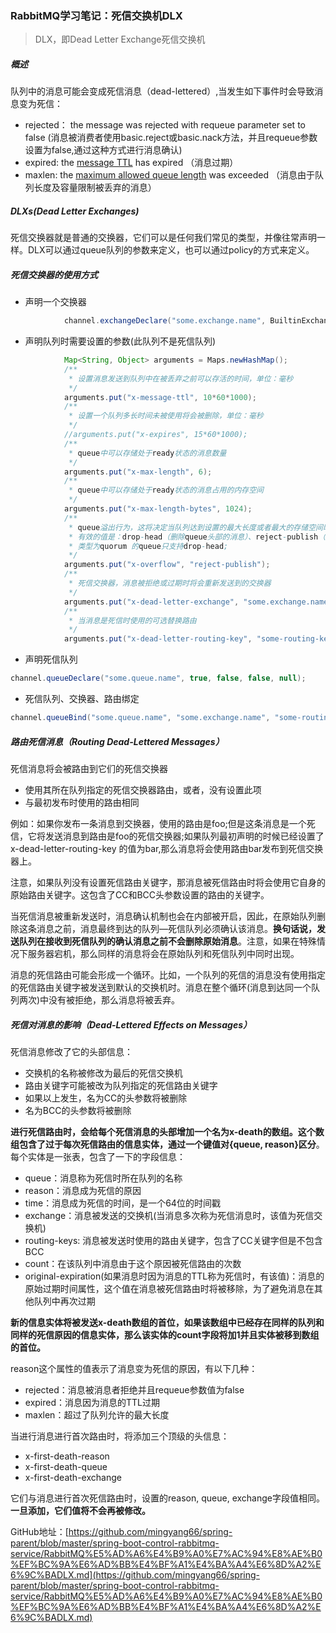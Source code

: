 ### RabbitMQ学习笔记：死信交换机DLX

> DLX，即Dead Letter Exchange死信交换机

##### 概述

队列中的消息可能会变成死信消息（dead-lettered）,当发生如下事件时会导致消息变为死信：

- rejected： the message was rejected with requeue parameter set to false (消息被消费者使用basic.reject或basic.nack方法，并且requeue参数设置为false,通过这种方式进行消息确认)
- expired:  the [message TTL](https://www.rabbitmq.com/ttl.html) has expired （消息过期）
- maxlen: the [maximum allowed queue length](https://www.rabbitmq.com/maxlength.html) was exceeded （消息由于队列长度及容量限制被丢弃的消息）

##### DLXs(Dead Letter Exchanges)

死信交换器就是普通的交换器，它们可以是任何我们常见的类型，并像往常声明一样。DLX可以通过queue队列的参数来定义，也可以通过policy的方式来定义。

##### 死信交换器的使用方式

- 声明一个交换器

```java
            channel.exchangeDeclare("some.exchange.name", BuiltinExchangeType.DIRECT);
```

- 声明队列时需要设置的参数(此队列不是死信队列)

```java
            Map<String, Object> arguments = Maps.newHashMap();
            /**
             * 设置消息发送到队列中在被丢弃之前可以存活的时间，单位：毫秒
             */
            arguments.put("x-message-ttl", 10*60*1000);
            /**
             * 设置一个队列多长时间未被使用将会被删除，单位：毫秒
             */
            //arguments.put("x-expires", 15*60*1000);
            /**
             * queue中可以存储处于ready状态的消息数量
             */
            arguments.put("x-max-length", 6);
            /**
             * queue中可以存储处于ready状态的消息占用的内存空间
             */
            arguments.put("x-max-length-bytes", 1024);
            /**
             * queue溢出行为，这将决定当队列达到设置的最大长度或者最大的存储空间时发送到消息队列的消息的处理方式；
             * 有效的值是：drop-head（删除queue头部的消息）、reject-publish（拒绝发送来的消息）、reject-publish-dlx（拒绝发送消息到死信交换器）
             * 类型为quorum 的queue只支持drop-head;
             */
            arguments.put("x-overflow", "reject-publish");
            /**
             * 死信交换器，消息被拒绝或过期时将会重新发送到的交换器
             */
            arguments.put("x-dead-letter-exchange", "some.exchange.name");
            /**
             * 当消息是死信时使用的可选替换路由
             */
            arguments.put("x-dead-letter-routing-key", "some-routing-key");
```

- 声明死信队列

```java
channel.queueDeclare("some.queue.name", true, false, false, null);
```

- 死信队列、交换器、路由绑定

```java
channel.queueBind("some.queue.name", "some.exchange.name", "some-routing-key");
```

##### 路由死信消息（Routing Dead-Lettered Messages）

死信消息将会被路由到它们的死信交换器

- 使用其所在队列指定的死信交换器路由，或者，没有设置此项
- 与最初发布时使用的路由相同

例如：如果你发布一条消息到交换器，使用的路由是foo;但是这条消息是一个死信，它将发送消息到路由是foo的死信交换器;如果队列最初声明的时候已经设置了 x-dead-letter-routing-key 的值为bar,那么消息将会使用路由bar发布到死信交换器上。

​		注意，如果队列没有设置死信路由关键字，那消息被死信路由时将会使用它自身的原始路由关键字。这包含了CC和BCC头参数设置的路由的关键字。



 当死信消息被重新发送时，消息确认机制也会在内部被开启，因此，在原始队列删除这条消息之前，消息最终到达的队列—死信队列必须确认该消息。**换句话说，发送队列在接收到死信队列的确认消息之前不会删除原始消息**。注意，如果在特殊情况下服务器宕机，那么同样的消息将会在原始队列和死信队列中同时出现。 



 消息的死信路由可能会形成一个循环。比如，一个队列的死信的消息没有使用指定的死信路由关键字被发送到默认的交换机时。消息在整个循环(消息到达同一个队列两次)中没有被拒绝，那么消息将被丢弃。 

##### 死信对消息的影响（Dead-Lettered Effects on Messages）

死信消息修改了它的头部信息：

- 交换机的名称被修改为最后的死信交换机
- 路由关键字可能被改为队列指定的死信路由关键字
- 如果以上发生，名为CC的头参数将被删除
- 名为BCC的头参数将被删除

**进行死信路由时，会给每个死信消息的头部增加一个名为x-death的数组。这个数组包含了过于每次死信路由的信息实体，通过一个键值对{queue, reason}区分**。每个实体是一张表，包含了一下的字段信息：

- queue：消息称为死信时所在队列的名称
- reason：消息成为死信的原因
- time：消息成为死信的时间，是一个64位的时间戳
- exchange：消息被发送的交换机(当消息多次称为死信消息时，该值为死信交换机)
- routing-keys: 消息被发送时使用的路由关键字，包含了CC关键字但是不包含BCC
- count：在该队列中消息由于这个原因被死信路由的次数
- original-expiration(如果消息时因为消息的TTL称为死信时，有该值)：消息的原始过期时间属性，这个值在消息被死信路由时将被移除，为了避免消息在其他队列中再次过期

**新的信息实体将被发送x-death数组的首位，如果该数组中已经存在同样的队列和同样的死信原因的信息实体，那么该实体的count字段将加1并且实体被移到数组的首位。**

reason这个属性的值表示了消息变为死信的原因，有以下几种：

- rejected：消息被消息者拒绝并且requeue参数值为false
- expired：消息因为消息的TTL过期
- maxlen：超过了队列允许的最大长度

当进行消息进行首次路由时，将添加三个顶级的头信息：

- x-first-death-reason
- x-first-death-queue
- x-first-death-exchange

它们与消息进行首次死信路由时，设置的reason, queue, exchange字段值相同。**一旦添加，它们值将不会再被修改。**

GitHub地址：[https://github.com/mingyang66/spring-parent/blob/master/spring-boot-control-rabbitmq-service/RabbitMQ%E5%AD%A6%E4%B9%A0%E7%AC%94%E8%AE%B0%EF%BC%9A%E6%AD%BB%E4%BF%A1%E4%BA%A4%E6%8D%A2%E6%9C%BADLX.md](https://github.com/mingyang66/spring-parent/blob/master/spring-boot-control-rabbitmq-service/RabbitMQ%E5%AD%A6%E4%B9%A0%E7%AC%94%E8%AE%B0%EF%BC%9A%E6%AD%BB%E4%BF%A1%E4%BA%A4%E6%8D%A2%E6%9C%BADLX.md)